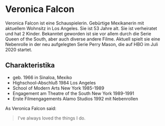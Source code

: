 # Veronica Falcon

Veronica Falcon ist eine Schauspielerin. Gebürtige Mexikanerin mit aktuellem Wohnsitz in Los Angeles. Sie ist 53 Jahre alt. Sie ist verheiratet und hat 2 Kinder. Bekanntet geworden ist sie vor allem 
durch die Serie Queen of the South, aber auch diverse andere Filme. Aktuell spielt sie eine Nebenrolle in der neu aufgelegten Serie Perry Mason, die auf HBO im Juli 2020 startet.

## Charakteristika

* geb. 1966 in Sinaloa, Mexiko
* Highschool-Abschluß 1984 Los Angeles
* School of Modern Arts New York 1985-1989
* Engagement am Theatre of the South New York 1989-1991
* Erste Filmengagements Alamo Studios 1992 mit Nebenrollen

As Veronica Falcon said:

> I've always loved the things
> I do.